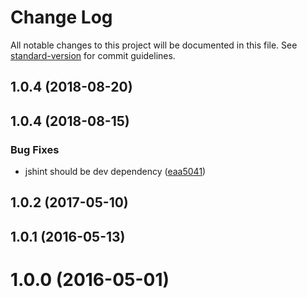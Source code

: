 # Change Log

All notable changes to this project will be documented in this file. See [standard-version](https://github.com/conventional-changelog/standard-version) for commit guidelines.

<a name="1.0.4"></a>
## 1.0.4 (2018-08-20)



<a name="1.0.4"></a>
## 1.0.4 (2018-08-15)


### Bug Fixes

* jshint should be dev dependency ([eaa5041](https://github.com/ZengineHQ/zn-frontend-util/commit/eaa5041))



<a name="1.0.2"></a>
## 1.0.2 (2017-05-10)



<a name="1.0.1"></a>
## 1.0.1 (2016-05-13)



<a name="1.0.0"></a>
# 1.0.0 (2016-05-01)

